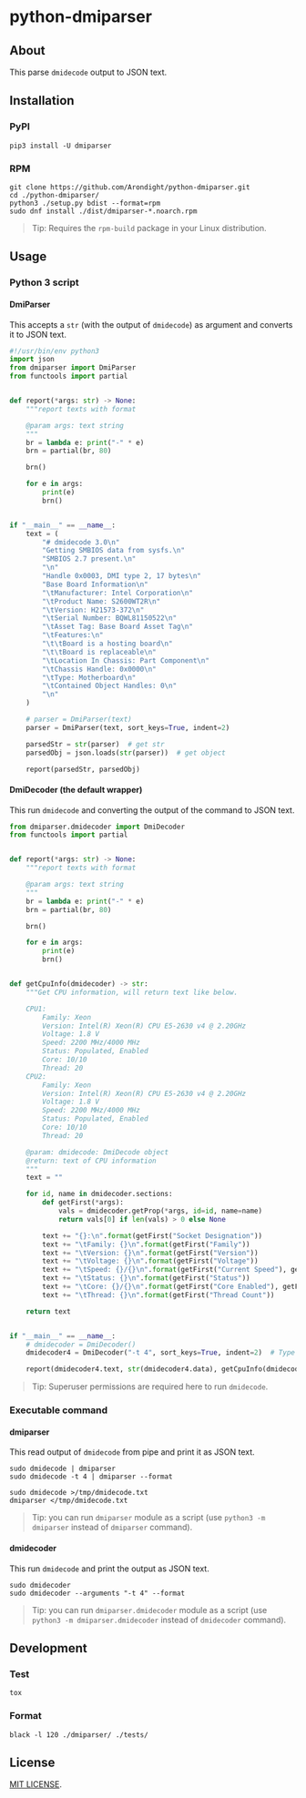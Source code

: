 # python-dmiparser

## About

This parse `dmidecode` output to JSON text.

## Installation

### PyPI

```shell
pip3 install -U dmiparser
```

### RPM

```shell
git clone https://github.com/Arondight/python-dmiparser.git
cd ./python-dmiparser/
python3 ./setup.py bdist --format=rpm
sudo dnf install ./dist/dmiparser-*.noarch.rpm
```

> Tip: Requires the `rpm-build` package in your Linux distribution.

## Usage

### Python 3 script

#### DmiParser

This accepts a `str` (with the output of `dmidecode`) as argument and converts it to JSON text.

```python
#!/usr/bin/env python3
import json
from dmiparser import DmiParser
from functools import partial


def report(*args: str) -> None:
    """report texts with format

    @param args: text string
    """
    br = lambda e: print("-" * e)
    brn = partial(br, 80)

    brn()

    for e in args:
        print(e)
        brn()


if "__main__" == __name__:
    text = (
        "# dmidecode 3.0\n"
        "Getting SMBIOS data from sysfs.\n"
        "SMBIOS 2.7 present.\n"
        "\n"
        "Handle 0x0003, DMI type 2, 17 bytes\n"
        "Base Board Information\n"
        "\tManufacturer: Intel Corporation\n"
        "\tProduct Name: S2600WT2R\n"
        "\tVersion: H21573-372\n"
        "\tSerial Number: BQWL81150522\n"
        "\tAsset Tag: Base Board Asset Tag\n"
        "\tFeatures:\n"
        "\t\tBoard is a hosting board\n"
        "\t\tBoard is replaceable\n"
        "\tLocation In Chassis: Part Component\n"
        "\tChassis Handle: 0x0000\n"
        "\tType: Motherboard\n"
        "\tContained Object Handles: 0\n"
        "\n"
    )

    # parser = DmiParser(text)
    parser = DmiParser(text, sort_keys=True, indent=2)

    parsedStr = str(parser)  # get str
    parsedObj = json.loads(str(parser))  # get object

    report(parsedStr, parsedObj)
```

#### DmiDecoder (the default wrapper)

This run `dmidecode` and converting the output of the command to JSON text.

```python
from dmiparser.dmidecoder import DmiDecoder
from functools import partial


def report(*args: str) -> None:
    """report texts with format

    @param args: text string
    """
    br = lambda e: print("-" * e)
    brn = partial(br, 80)

    brn()

    for e in args:
        print(e)
        brn()


def getCpuInfo(dmidecoder) -> str:
    """Get CPU information, will return text like below.

    CPU1:
        Family: Xeon
        Version: Intel(R) Xeon(R) CPU E5-2630 v4 @ 2.20GHz
        Voltage: 1.8 V
        Speed: 2200 MHz/4000 MHz
        Status: Populated, Enabled
        Core: 10/10
        Thread: 20
    CPU2:
        Family: Xeon
        Version: Intel(R) Xeon(R) CPU E5-2630 v4 @ 2.20GHz
        Voltage: 1.8 V
        Speed: 2200 MHz/4000 MHz
        Status: Populated, Enabled
        Core: 10/10
        Thread: 20

    @param: dmidecode: DmiDecode object
    @return: text of CPU information
    """
    text = ""

    for id, name in dmidecoder.sections:
        def getFirst(*args):
            vals = dmidecoder.getProp(*args, id=id, name=name)
            return vals[0] if len(vals) > 0 else None

        text += "{}:\n".format(getFirst("Socket Designation"))
        text += "\tFamily: {}\n".format(getFirst("Family"))
        text += "\tVersion: {}\n".format(getFirst("Version"))
        text += "\tVoltage: {}\n".format(getFirst("Voltage"))
        text += "\tSpeed: {}/{}\n".format(getFirst("Current Speed"), getFirst("Max Speed"))
        text += "\tStatus: {}\n".format(getFirst("Status"))
        text += "\tCore: {}/{}\n".format(getFirst("Core Enabled"), getFirst("Core Count"))
        text += "\tThread: {}\n".format(getFirst("Thread Count"))

    return text


if "__main__" == __name__:
    # dmidecoder = DmiDecoder()
    dmidecoder4 = DmiDecoder("-t 4", sort_keys=True, indent=2)  # Type 4 is Processor

    report(dmidecoder4.text, str(dmidecoder4.data), getCpuInfo(dmidecoder4))
```

> Tip: Superuser permissions are required here to run `dmidecode`.

### Executable command

#### dmiparser

This read output of `dmidecode` from pipe and print it as JSON text.

```shell
sudo dmidecode | dmiparser
sudo dmidecode -t 4 | dmiparser --format
```

```shell
sudo dmidecode >/tmp/dmidecode.txt
dmiparser </tmp/dmidecode.txt
```

> Tip: you can run `dmiparser` module as a script (use `python3 -m dmiparser` instead of `dmiparser` command).

#### dmidecoder

This run `dmidecode` and print the output as JSON text.

```shell
sudo dmidecoder
sudo dmidecoder --arguments "-t 4" --format
```

> Tip: you can run `dmiparser.dmidecoder` module as a script (use `python3 -m dmiparser.dmidecoder` instead
> of `dmidecoder` command).

## Development

### Test

```shell
tox
```

### Format

```shell
black -l 120 ./dmiparser/ ./tests/
```

## License

[MIT LICENSE](https://github.com/Arondight/python-dmiparser/blob/master/LICENSE).
